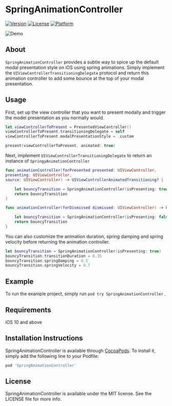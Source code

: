 # SpringAnimationController

[![Version](https://img.shields.io/cocoapods/v/SpringAnimationController.svg?style=flat)](https://cocoapods.org/pods/SpringAnimationController)
[![License](https://img.shields.io/cocoapods/l/SpringAnimationController.svg?style=flat)](https://cocoapods.org/pods/SpringAnimationController)
[![Platform](https://img.shields.io/cocoapods/p/SpringAnimationController.svg?style=flat)](https://cocoapods.org/pods/SpringAnimationController)

![Demo](https://user-images.githubusercontent.com/1264371/41214793-20dbbc34-6d1b-11e8-8dae-eb26a7f5389f.gif)

## About

`SpringAnimationController` provides a subtle way to spice up the default modal presentation style on iOS using spring animations. Simply implement the `UIViewControllerTransitioningDelegate`  protocol and return this animation controller to add some bounce at the top of your modal presentation.

## Usage

First, set up the view controller that you want to present modally and trigger the model presentation as you normally would.

```swift
let viewControllerToPresent = PresentedViewController()
viewControllerToPresent.transitioningDelegate = self
viewControllerToPresent.modalPresentationStyle = .custom

present(viewControllerToPresent, animated: true)
```

Next, implement `UIViewControllerTransitioningDelegate`  to return an instance of `SpringyAnimationController`

```swift
func animationController(forPresented presented: UIViewController,
presenting: UIViewController,
source: UIViewController) -> UIViewControllerAnimatedTransitioning? {

    let bouncyTransition = SpringAnimationController(isPresenting: true)
    return bouncyTransition
}

func animationController(forDismissed dismissed: UIViewController) -> UIViewControllerAnimatedTransitioning? {

    let bouncyTransition = SpringAnimationController(isPresenting: false)
    return bouncyTransition
}
```
You can also customize the animation duration, spring damping and spring velocity before returning the animation controller.

```swift
let bouncyTransition = SpringAnimationController(isPresenting: true)
bouncyTransition.transitionDuration = 0.35
bouncyTransition.springDamping = 0.5
bouncyTransition.springVelocity = 0.7
```

## Example

To run the example project,  simply run `pod try SpringAnimationController` .

## Requirements

iOS 10 and above

## Installation Instructions

SpringAnimationController is available through [CocoaPods](https://cocoapods.org). To install
it, simply add the following line to your Podfile:

```ruby
pod 'SpringAnimationController'
```

## License

SpringAnimationController is available under the MIT license. See the LICENSE file for more info.
